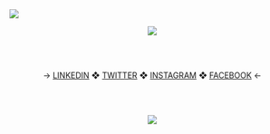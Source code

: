 <img src="https://komarev.com/ghpvc/?username=GrimScythe2001&color=258008">
<p align = "center">
<img src="https://user-images.githubusercontent.com/55135657/136062953-48277e0f-9156-4e7b-b2a6-cdf8d67366bc.gif">
</p>
<br>
<br>
<p align = "center">
→ <a href="https://www.linkedin.com/in/subhojitghimire/">LINKEDIN</a> ❖ <a href="https://twitter.com/SubhojitGhimire">TWITTER</a> ❖ <a href="https://www.instagram.com/subhojitghimire/">INSTAGRAM</a> ❖ <a href="https://www.facebook.com/SubhojitGhimire/">FACEBOOK</a> ←
</p>
<br>
<br>
<p align = "center">
<img src="https://github-readme-stats.vercel.app/api?username=ghimiresubhojit&show_icons=true&theme=dark">
</p>
